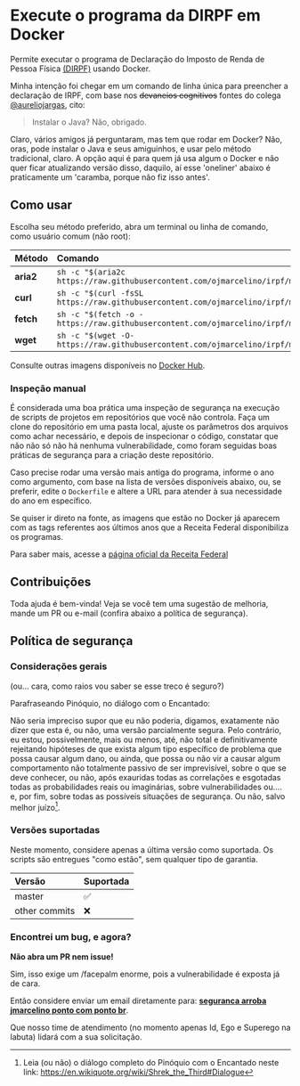 # Execute o programa da DIRPF em Docker

Permite executar o programa de Declaração do Imposto de Renda de Pessoa Física [(DIRPF)](https://www.gov.br/receitafederal/pt-br/centrais-de-conteudo/download/pgd/dirpf) usando Docker.

Minha intenção foi chegar em um comando de linha única para preencher a declaração de IRPF, com base nos ~~devaneios cognitivos~~ fontes do colega [@aureliojargas](https://github.com/aureliojargas), cito:

> Instalar o Java? Não, obrigado.

Claro, vários amigos já perguntaram, mas tem que rodar em Docker? Não, oras, pode instalar o Java e seus amiguinhos, e usar pelo método tradicional, claro. A opção aqui é para quem já usa algum o Docker e não quer ficar atualizando versão disso, daquilo, aí esse 'oneliner' abaixo é praticamente um 'caramba, porque não fiz isso antes'.

## Como usar

Escolha seu método preferido, abra um terminal ou linha de comando, como usuário comum (não root):

| Método    | Comando                                                                                           |
|:----------|:--------------------------------------------------------------------------------------------------|
| **aria2**  | `sh -c "$(aria2c https://raw.githubusercontent.com/ojmarcelino/irpf/master/runtime.sh)"` |
| **curl**  | `sh -c "$(curl -fsSL https://raw.githubusercontent.com/ojmarcelino/irpf/master/runtime.sh)"` |
| **fetch** | `sh -c "$(fetch -o - https://raw.githubusercontent.com/ojmarcelino/irpf/master/tools/runtime.sh)"` |
| **wget**  | `sh -c "$(wget -O- https://raw.githubusercontent.com/ojmarcelino/irpf/master/tools/runtime.sh)"`   |

Consulte outras imagens disponíveis no [Docker Hub](https://hub.docker.com/r/ojmarcelino/irpf).

### Inspeção manual

É considerada uma boa prática uma inspeção de segurança na execução de scripts de projetos em repositórios que você não controla. Faça um clone do repositório em uma pasta local, ajuste os parâmetros dos arquivos como achar necessário, e depois de inspecionar o código, constatar que não não só não há nenhuma vulnerabilidade, como foram seguidas boas práticas de segurança para a criação deste repositório.

Caso precise rodar uma versão mais antiga do programa, informe o ano como argumento, com base na lista de versões disponíveis abaixo, ou, se preferir, edite o `Dockerfile` e altere a URL para atender à sua necessidade do ano em específico.

Se quiser ir direto na fonte, as imagens que estão no Docker já aparecem com as tags referentes aos últimos anos que a Receita Federal disponibiliza os programas.

Para saber mais, acesse a [página oficial da Receita Federal](https://www.gov.br/receitafederal/pt-br/centrais-de-conteudo/download/pgd/dirpf)

## Contribuições

Toda ajuda é bem-vinda! Veja se você tem uma sugestão de melhoria, mande um PR ou e-mail (confira abaixo a política de segurança).

## Política de segurança

### Considerações gerais

(ou... cara, como raios vou saber se esse treco é seguro?)

Parafraseando Pinóquio, no diálogo com o Encantado:

Não seria impreciso supor que eu não poderia, digamos, exatamente não dizer que esta é, ou não, uma versão parcialmente segura. Pelo contrário, eu estou, possivelmente, mais ou menos, até, não total e definitivamente rejeitando hipóteses de que exista algum tipo específico de problema que possa causar algum dano, ou ainda, que possa ou não vir a causar algum comportamento não totalmente passivo de ser imprevisível, sobre o que se deve conhecer, ou não, após exauridas todas as correlações e esgotadas todas as probabilidades reais ou imaginárias, sobre vulnerabilidades ou.... e, por fim, sobre todas as possíveis situações de segurança. Ou não, salvo melhor juízo[^1].

### Versões suportadas

Neste momento, considere apenas a última versão como suportada.
Os scripts são entregues "como estão", sem qualquer tipo de garantia.

| Versão        | Suportada          |
|:-------------- |:------------------ |
| master         | :white_check_mark: |
| other commits  | :x:                |

### Encontrei um bug, e agora?

**Não abra um PR nem issue!**

Sim, isso exige um /facepalm enorme, pois a vulnerabilidade é exposta já de cara.

Então considere enviar um email diretamente para: [**seguranca arroba jmarcelino ponto com ponto br**](mailto:seguranca@jmarcelino.com.br).

Que nosso time de atendimento (no momento apenas Id, Ego e Superego na labuta) lidará com a sua solicitação.

[^1]: Leia (ou não) o diálogo completo do Pinóquio com o Encantado neste link: <https://en.wikiquote.org/wiki/Shrek_the_Third#Dialogue>
